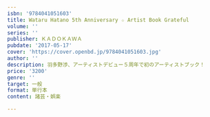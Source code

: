 ```yaml
---
isbn: '9784041051603'
title: Wataru Hatano 5th Anniversary ☆ Artist Book Grateful
volume: ''
series: ''
publisher: ＫＡＤＯＫＡＷＡ
pubdate: '2017-05-17'
cover: 'https://cover.openbd.jp/9784041051603.jpg'
author: ''
description: 羽多野渉、アーティストデビュー５周年で初のアーティストブック！
price: '3200'
genre: ''
target: 一般
format: 単行本
content: 諸芸・娯楽

---
```

